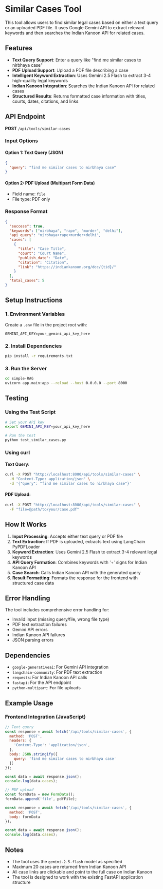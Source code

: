 # Similar Cases Tool

This tool allows users to find similar legal cases based on either a text query or an uploaded PDF file. It uses Google Gemini API to extract relevant keywords and then searches the Indian Kanoon API for related cases.

## Features

- **Text Query Support**: Enter a query like "find me similar cases to nirbhaya case"
- **PDF Upload Support**: Upload a PDF file describing a case
- **Intelligent Keyword Extraction**: Uses Gemini 2.5 Flash to extract 3-4 high-quality legal keywords
- **Indian Kanoon Integration**: Searches the Indian Kanoon API for related cases
- **Structured Results**: Returns formatted case information with titles, courts, dates, citations, and links

## API Endpoint

**POST** `/api/tools/similar-cases`

### Input Options

#### Option 1: Text Query (JSON)
```json
{
  "query": "find me similar cases to nirbhaya case"
}
```

#### Option 2: PDF Upload (Multipart Form Data)
- Field name: `file`
- File type: PDF only

### Response Format

```json
{
  "success": true,
  "keywords": ["nirbhaya", "rape", "murder", "delhi"],
  "api_query": "nirbhaya+rape+murder+delhi",
  "cases": [
    {
      "title": "Case Title",
      "court": "Court Name",
      "publish_date": "Date",
      "citation": "Citation",
      "link": "https://indiankanoon.org/doc/{tid}/"
    }
  ],
  "total_cases": 5
}
```

## Setup Instructions

### 1. Environment Variables

Create a `.env` file in the project root with:

```env
GEMINI_API_KEY=your_gemini_api_key_here
```

### 2. Install Dependencies

```bash
pip install -r requirements.txt
```

### 3. Run the Server

```bash
cd simple-RAG
uvicorn app.main:app --reload --host 0.0.0.0 --port 8000
```

## Testing

### Using the Test Script

```bash
# Set your API key
export GEMINI_API_KEY=your_api_key_here

# Run the test
python test_similar_cases.py
```

### Using curl

#### Text Query:
```bash
curl -X POST "http://localhost:8000/api/tools/similar-cases" \
  -H "Content-Type: application/json" \
  -d '{"query": "find me similar cases to nirbhaya case"}'
```

#### PDF Upload:
```bash
curl -X POST "http://localhost:8000/api/tools/similar-cases" \
  -F "file=@path/to/your/case.pdf"
```

## How It Works

1. **Input Processing**: Accepts either text query or PDF file
2. **Text Extraction**: If PDF is uploaded, extracts text using LangChain PyPDFLoader
3. **Keyword Extraction**: Uses Gemini 2.5 Flash to extract 3-4 relevant legal keywords
4. **API Query Formation**: Combines keywords with '+' signs for Indian Kanoon API
5. **Case Search**: Calls Indian Kanoon API with the generated query
6. **Result Formatting**: Formats the response for the frontend with structured case data

## Error Handling

The tool includes comprehensive error handling for:
- Invalid input (missing query/file, wrong file type)
- PDF text extraction failures
- Gemini API errors
- Indian Kanoon API failures
- JSON parsing errors

## Dependencies

- `google-generativeai`: For Gemini API integration
- `langchain-community`: For PDF text extraction
- `requests`: For Indian Kanoon API calls
- `fastapi`: For the API endpoint
- `python-multipart`: For file uploads

## Example Usage

### Frontend Integration (JavaScript)

```javascript
// Text query
const response = await fetch('/api/tools/similar-cases', {
  method: 'POST',
  headers: {
    'Content-Type': 'application/json',
  },
  body: JSON.stringify({
    query: 'find me similar cases to nirbhaya case'
  })
});

const data = await response.json();
console.log(data.cases);

// PDF upload
const formData = new FormData();
formData.append('file', pdfFile);

const response = await fetch('/api/tools/similar-cases', {
  method: 'POST',
  body: formData
});

const data = await response.json();
console.log(data.cases);
```

## Notes

- The tool uses the `gemini-2.5-flash` model as specified
- Maximum 20 cases are returned from Indian Kanoon API
- All case links are clickable and point to the full case on Indian Kanoon
- The tool is designed to work with the existing FastAPI application structure
